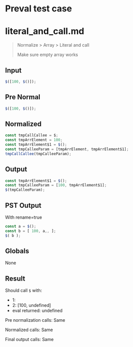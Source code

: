 # Preval test case

# literal_and_call.md

> Normalize > Array > Literal and call
>
> Make sure empty array works

## Input

`````js filename=intro
$([100, $()]);
`````

## Pre Normal

`````js filename=intro
$([100, $()]);
`````

## Normalized

`````js filename=intro
const tmpCallCallee = $;
const tmpArrElement = 100;
const tmpArrElement$1 = $();
const tmpCalleeParam = [tmpArrElement, tmpArrElement$1];
tmpCallCallee(tmpCalleeParam);
`````

## Output

`````js filename=intro
const tmpArrElement$1 = $();
const tmpCalleeParam = [100, tmpArrElement$1];
$(tmpCalleeParam);
`````

## PST Output

With rename=true

`````js filename=intro
const a = $();
const b = [ 100, a,, ];
$( b );
`````

## Globals

None

## Result

Should call `$` with:
 - 1: 
 - 2: [100, undefined]
 - eval returned: undefined

Pre normalization calls: Same

Normalized calls: Same

Final output calls: Same
